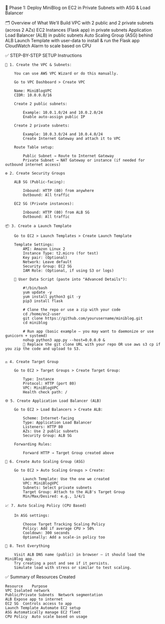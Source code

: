 🚀 Phase 1: Deploy MiniBlog on EC2 in Private Subnets with ASG & Load Balancer

🗂️ Overview of What We'll Build
    VPC with 2 public and 2 private subnets (across 2 AZs)
    EC2 Instances (Flask app) in private subnets
    Application Load Balancer (ALB) in public subnets
    Auto Scaling Group (ASG) behind ALB
    Launch Template with user-data to install & run the Flask app
    CloudWatch Alarm to scale based on CPU

✅ STEP-BY-STEP SETUP Instructions

    🔧 1. Create the VPC & Subnets:

        You can use AWS VPC Wizard or do this manually.

        Go to VPC Dashboard > Create VPC
        
        Name: MiniBlogVPC
        CIDR: 10.0.0.0/16

        Create 2 public subnets:    

            Example: 10.0.1.0/24 and 10.0.2.0/24
            Enable auto-assign public IP

        Create 2 private subnets:

            Example: 10.0.3.0/24 and 10.0.4.0/24
            Create Internet Gateway and attach it to VPC

        Route Table setup:

            Public Subnet → Route to Internet Gateway
            Private Subnet → NAT Gateway or instance (if needed for outbound internet access)

    ⚙️ 2. Create Security Groups

        ALB SG (Public-facing):

            Inbound: HTTP (80) from anywhere
            Outbound: All traffic

        EC2 SG (Private instances):

            Inbound: HTTP (80) from ALB SG
            Outbound: All traffic

    📦 3. Create a Launch Template

        Go to EC2 > Launch Templates > Create Launch Template

        Template Settings:
            AMI: Amazon Linux 2
            Instance Type: t2.micro (for test)
            Key pair: (Optional)
            Network: Leave default
            Security Group: EC2 SG
            IAM Role: (Optional, if using S3 or logs)

        📜 User Data Script (paste into "Advanced Details"):

            #!/bin/bash
            yum update -y
            yum install python3 git -y
            pip3 install flask

            # Clone the repo or use a zip with your code
            cd /home/ec2-user
            git clone https://github.com/yourusername/miniblog.git
            cd miniblog

            # Run app (basic example — you may want to daemonize or use gunicorn + systemd)
            nohup python3 app.py --host=0.0.0.0 &
            🔁 Replace the git clone URL with your repo OR use aws s3 cp if you zip the code and upload to S3.


    ⚖️ 4. Create Target Group

        Go to EC2 > Target Groups > Create Target Group:

            Type: Instance
            Protocol: HTTP (port 80)
            VPC: MiniBlogVPC
            Health check path: /

    🌐 5. Create Application Load Balancer (ALB)
    
        Go to EC2 > Load Balancers > Create ALB:

            Scheme: Internet-facing
            Type: Application Load Balancer
            Listeners: HTTP 80
            AZs: Use 2 public subnets
            Security Group: ALB SG

        Forwarding Rules:

            Forward HTTP → Target Group created above

    🧱 6. Create Auto Scaling Group (ASG)

        Go to EC2 > Auto Scaling Groups > Create:

            Launch Template: Use the one we created
            VPC: MiniBlogVPC
            Subnets: Select private subnets
            Target Group: Attach to the ALB's Target Group
            Min/Max/Desired: e.g., 1/4/1

    📈 7. Auto Scaling Policy (CPU Based)

        In ASG settings:

            Choose Target Tracking Scaling Policy
            Policy: Add if average CPU > 50%
            Cooldown: 300 seconds
            Optionally: Add a scale-in policy too

    🧪 8. Test Everything

        Visit ALB DNS name (public) in browser — it should load the MiniBlog app.
        Try creating a post and see if it persists.
        Simulate load with stress or similar to test scaling.

✅ Summary of Resources Created

    Resource	Purpose
    VPC	Isolated network
    Public/Private Subnets	Network segmentation
    ALB	Expose app to internet
    EC2 SG	Controls access to app
    Launch Template	Automate EC2 setup
    ASG	Automatically manage EC2 fleet
    CPU Policy	Auto scale based on usage
